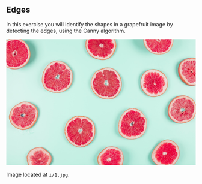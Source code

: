 ## Edges

In this exercise you will identify the shapes in a grapefruit image by detecting the edges, using the Canny algorithm.

![Grapefruits](i/1.jpg)

Image located at `i/1.jpg`.

<!-- Image preloaded as `grapefruit`. -->

<!-- The `color` module has already been preloaded for you. -->
<!-- 
### Instructions

- Import the canny edge detector from the feature module.

- Convert the image to grayscale, using the method from the color module used in previous chapters.

- Apply the canny edge detector to the `grapefruit` image.
 -->